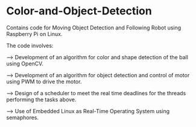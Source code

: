 # Color-and-Object-Detection
Contains code for Moving Object Detection and Following Robot using Raspberry Pi on Linux.

The code involves:

--> Development of an algorithm for color and shape detection of the ball using OpenCV.

--> Development of an algorithm for object detection and control of motor using PWM to drive the motor.

--> Design of a scheduler to meet the real time deadlines for the threads performing the tasks above.

--> Use of Embedded Linux as Real-Time Operating System using semaphores.
